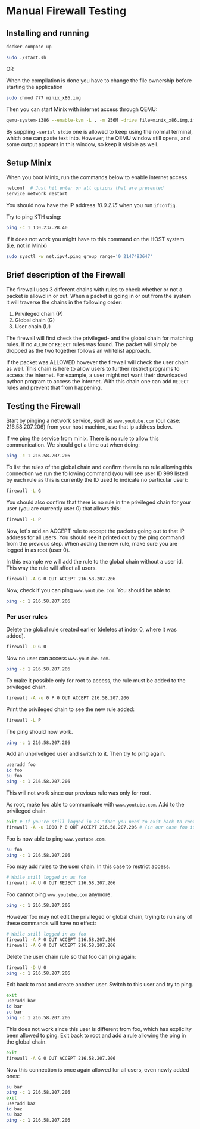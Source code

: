 # Manual Firewall Testing

## Installing and running

```sh
docker-compose up
```
```sh
sudo ./start.sh
```

OR

When the compilation is done you have to change the file ownership before starting the application
```sh
sudo chmod 777 minix_x86.img
```

Then you can start Minix with internet access through QEMU:
```sh
qemu-system-i386 --enable-kvm -L . -m 256M -drive file=minix_x86.img,if=ide,format=raw -netdev user,id=mynet0 -device e1000,netdev=mynet0 -serial stdio
```
By suppling `-serial stdio` one is allowed to keep using the normal terminal, which one can paste text into. However, the QEMU window still opens, and some output appears in this window, so keep it visible as well. 

## Setup Minix
When you boot Minix, run the commands below to enable internet access.

```bash
netconf  # Just hit enter on all options that are presented
service network restart
```

You should now have the IP address *10.0.2.15* when you run `ifconfig`.

Try to ping KTH using:

```bash
ping -c 1 130.237.28.40
```

If it does not work you might have to this command on the HOST system (i.e. not in Minix)

```bash
sudo sysctl -w net.ipv4.ping_group_range='0 2147483647'
```

## Brief description of the Firewall
The firewall uses 3 different chains with rules to check whether or not a packet
is allowd in or out. When a packet is going in or out from the system it will
traverse the chains in the following order:

1. Privileged chain (P)
2. Global chain (G)
3. User chain (U)

The firewall will first check the privileged- and the global chain for matching
rules. If no `ALLOW` or `REJECT` rules was found. The packet will simply be dropped
as the two together follows an whitelist approach.

If the packet was ALLOWED however the firewall will check the user chain as
well. This chain is here to allow users to further restrict programs to access
the internet. For example, a user might not want their downloaded python program
to access the internet. With this chain one can add `REJECT` rules and prevent
that from happening.

## Testing the Firewall

Start by pinging a network service, such as `www.youtube.com` (our case: 216.58.207.206) from your host machine, use that ip address below.

If we ping the service from minix. There is no rule to allow this communication. We should get a time out when doing:

```sh
ping -c 1 216.58.207.206
```

To list the rules of the global chain and confirm there is no rule allowing this connection we run the following command (you will see user ID 999 listed by each rule as this is currently the ID used to indicate no particular user):

```sh
firewall -L G
```

You should also confirm that there is no rule in the privileged chain for your user (you are currently user 0) that allows this:

```sh
firewall -L P
```

Now, let's add an ACCEPT rule to accept the packets going out to that IP address for all users.
You should see it printed out by the ping command from the previous step. When
adding the new rule, make sure you are logged in as root (user 0).

In this example we will add the rule to the global chain without a user id. This way the rule will affect all users.

```sh
firewall -A G 0 OUT ACCEPT 216.58.207.206
```

Now, check if you can ping `www.youtube.com`. You should be able to.

```sh
ping -c 1 216.58.207.206
```

### Per user rules

Delete the global rule created earlier (deletes at index 0, where it was added).

```sh
firewall -D G 0
```

Now no user can access `www.youtube.com`.

```sh
ping -c 1 216.58.207.206
```

To make it possible only for root to access, the rule must be added to the privileged chain. 

```sh
firewall -A -u 0 P 0 OUT ACCEPT 216.58.207.206
```

Print the privileged chain to see the new rule added:

```sh
firewall -L P
```

The ping should now work.

```sh
ping -c 1 216.58.207.206
```

Add an unpriveliged user and switch to it. Then try to ping again.

```sh
useradd foo
id foo
su foo
ping -c 1 216.58.207.206
```

This will not work since our previous rule was only for root.

As root, make foo able to communicate with `www.youtube.com`. Add to the privileged chain.

```sh
exit # If you're still logged in as "foo" you need to exit back to root
firewall -A -u 1000 P 0 OUT ACCEPT 216.58.207.206 # (in our case foo id = 1000)
```

Foo is now able to ping `www.youtube.com`.

```sh
su foo
ping -c 1 216.58.207.206
```

Foo may add rules to the user chain. In this case to restrict access.  

```sh
# While still logged in as foo
firewall -A U 0 OUT REJECT 216.58.207.206
```

Foo cannot ping `www.youtube.com` anymore. 

```sh
ping -c 1 216.58.207.206
```

However foo may not edit the privileged or global chain, trying to run any of these commands will have no effect:

```sh
# While still logged in as foo
firewall -A P 0 OUT ACCEPT 216.58.207.206
firewall -A G 0 OUT ACCEPT 216.58.207.206
```

Delete the user chain rule so that foo can ping again:

```sh
firewall -D U 0
ping -c 1 216.58.207.206
```

Exit back to root and create another user. Switch to this user and try to ping.
```sh
exit 
useradd bar
id bar
su bar
ping -c 1 216.58.207.206
```

This does not work since this user is different from foo, which has explicilty been allowed to ping. Exit back to root and add a rule allowing the ping in the global chain.

```sh
exit
firewall -A G 0 OUT ACCEPT 216.58.207.206
```

Now this connection is once again allowed for all users, even newly added ones:

```sh
su bar
ping -c 1 216.58.207.206
exit
useradd baz
id baz
su baz
ping -c 1 216.58.207.206
```